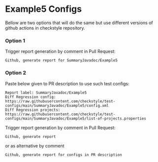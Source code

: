 # Example5 Configs

Bellow are two options that will do the same but use different versions
of github actions in checkstyle repository.


### Option 1
Trigger report generation by comment in Pull Request:
```
Github, generate report for SummaryJavadoc/Example5
```

### Option 2

Paste below given to PR description to use such test configs:
```
Report label: SummaryJavadoc/Example5
Diff Regression config: https://raw.githubusercontent.com/checkstyle/test-configs/main/SummaryJavadoc/Example5/config.xml
Diff Regression projects: https://raw.githubusercontent.com/checkstyle/test-configs/main/SummaryJavadoc/Example5/list-of-projects.properties
```

Trigger report generation by comment in Pull Request:
```
Github, generate report
```
or as alternative by comment
```
Github, generate report for configs in PR description
```
